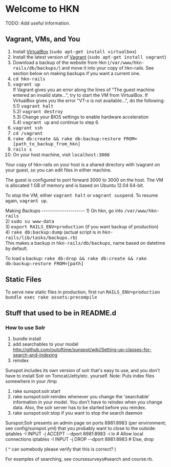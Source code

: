 Welcome to HKN
==============

TODO: Add useful information.

Vagrant, VMs, and You
---------------------
1) Install <a href = "https://www.virtualbox.org/wiki/Downloads">VirtualBox</a> (<tt>sudo apt-get install virtualbox</tt>)<br>
2) Install the latest version of <a href = "http://www.vagrantup.com/downloads.html">Vagrant</a> (<tt>sudo apt-get install vagrant</tt>)<br>
3) Download a backup of the website from hkn (<tt>/var/www/hkn-rails/db/backups/</tt>) and move it into your copy of hkn-rails.  See section below on making backups if you want a current one.<br>
4) <tt>cd hkn-rails</tt><br>
5) <tt>vagrant up</tt><br>
If Vagrant gives you an error along the lines of "The guest machine entered an invalid state...", try to start the VM from VirtualBox.  If VirtualBox gives you the error "VT-x is not available...", do the following:<br>
    5.1) <tt>vagrant halt</tt><br>
    5.2) <tt>vagrant destroy</tt><br>
    5.3) Change your BIOS settings to enable hardware acceleration<br>
    5.4) <tt>vagrant up</tt> and continue to step 6.<br>
6) <tt>vagrant ssh</tt><br>
7) <tt>cd /vagrant</tt><br>
8) <tt>rake db:create && rake db:backup:restore FROM=[path\_to\_backup\_from\_hkn]</tt><br>
9) <tt>rails s</tt><br>
10) On your host machine, visit <tt>localhost:3000</tt><br>
<p>
Your copy of hkn-rails on your host is a shared directory with \vagrant on your guest, so you can edit files in either machine.
</p>
<p>
The guest is configured to port forward 3000 to 3000 on the host.  The VM is allocated 1 GB of memory and is based on Ubuntu 12.04 64-bit.
</p>
<p>
To stop the VM, either <tt>vagrant halt</tt> or <tt>vagrant suspend</tt>.  To resume again, <tt>vagrant up</tt>.
<p>
Making Backups
---------------------
1) On hkn, go into <tt>/var/www/hkn-rails</tt><br>
2) <tt>sudo su www-data</tt><br>
3) <tt>export RAILS_ENV=production</tt>  (if you want backup of production)<br>
4) <tt>rake db:backup:dump</tt> (actual script is in <tt>hkn-rails/lib/tasks/backups.rb</tt>)<br>
This makes a backup in <tt>hkn-rails/db/backups</tt>, name based on datetime by default.<br>

To load a backup: <tt>rake db:drop && rake db:create && rake db:backup:restore FROM=[path]</tt><br>

Static Files
----------------------
To serve new static files in production, first run <tt>RAILS_ENV=production bundle exec rake assets:precompile</tt>

Stuff that used to be in README.d
---------------------------------

### How to use Solr ###

1) bundle install
2) add searchables to your model
   http://github.com/outoftime/sunspot/wiki/Setting-up-classes-for-search-and-indexing
3) reindex


Sunspot includes its own version of solr that's easy to use, and you don't have to
install Solr on Tomcat/Jetty/etc. yourself.
 Note: Puts index files somewhere in your /tmp
1) rake sunspot:solr:start
2) rake sunspot:solr:reindex whenever you change the 'searchable' information in your model.
   You don't have to reindex when you change data.
   Also, the solr server has to be started before you reindex.
3) rake sunspot:solr:stop if you want to stop the search daemon


Sunspot:Solr presents an admin page on ports 8981:8983 (per environment; see
config/sunspot.yml) that you probably want to close to the outside:
  iptables -I INPUT -j ACCEPT --dport 8981:8983 -i lo       # Allow local connections
  iptables -I INPUT -j DROP --dport 8981:8983               # Else, drop

  ( ^ can somebody please verify that this is correct? )


For examples of searching, see coursesurveys#search and course.rb.
